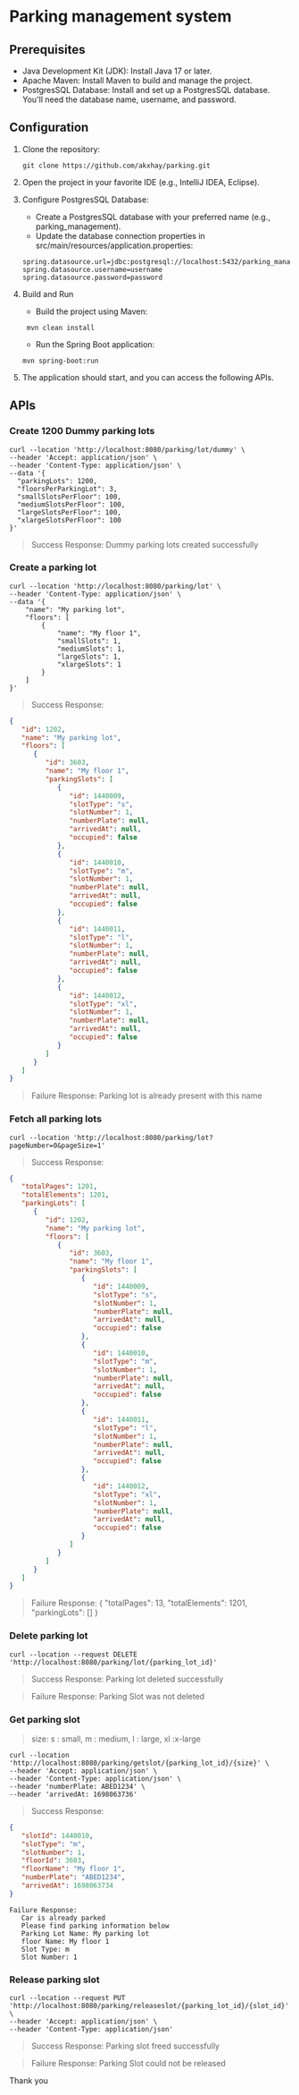 # Parking management system

## Prerequisites

- Java Development Kit (JDK): Install Java 17 or later.
- Apache Maven: Install Maven to build and manage the project.
- PostgresSQL Database: Install and set up a PostgresSQL database. You'll need the database name, username, and
  password.

## Configuration

1. Clone the repository:

   ```shell
   git clone https://github.com/akxhay/parking.git
   ```

2. Open the project in your favorite IDE (e.g., IntelliJ IDEA, Eclipse).

3. Configure PostgresSQL Database:
   * Create a PostgresSQL database with your preferred name (e.g., parking_management).
    * Update the database connection properties in src/main/resources/application.properties:

   ```shell
   spring.datasource.url=jdbc:postgresql://localhost:5432/parking_management
   spring.datasource.username=username
   spring.datasource.password=password
   ```

4. Build and Run
    * Build the project using Maven:
   ```shell
    mvn clean install
   ```
    * Run the Spring Boot application:
    ```shell
    mvn spring-boot:run
    ```
5. The application should start, and you can access the following APIs.

## APIs

### Create 1200 Dummy parking lots

```shell
curl --location 'http://localhost:8080/parking/lot/dummy' \
--header 'Accept: application/json' \
--header 'Content-Type: application/json' \
--data '{
  "parkingLots": 1200,
  "floorsPerParkingLot": 3,
  "smallSlotsPerFloor": 100,
  "mediumSlotsPerFloor": 100,
  "largeSlotsPerFloor": 100,
  "xlargeSlotsPerFloor": 100
}'
```

> Success Response: Dummy parking lots created successfully

### Create a parking lot

```shell
curl --location 'http://localhost:8080/parking/lot' \
--header 'Content-Type: application/json' \
--data '{
    "name": "My parking lot",
    "floors": [
        {
            "name": "My floor 1",
            "smallSlots": 1,
            "mediumSlots": 1,
            "largeSlots": 1,
            "xlargeSlots": 1
        }
    ]
}'
```

> Success Response:

```json
{
   "id": 1202,
   "name": "My parking lot",
   "floors": [
      {
         "id": 3603,
         "name": "My floor 1",
         "parkingSlots": [
            {
               "id": 1440009,
               "slotType": "s",
               "slotNumber": 1,
               "numberPlate": null,
               "arrivedAt": null,
               "occupied": false
            },
            {
               "id": 1440010,
               "slotType": "m",
               "slotNumber": 1,
               "numberPlate": null,
               "arrivedAt": null,
               "occupied": false
            },
            {
               "id": 1440011,
               "slotType": "l",
               "slotNumber": 1,
               "numberPlate": null,
               "arrivedAt": null,
               "occupied": false
            },
            {
               "id": 1440012,
               "slotType": "xl",
               "slotNumber": 1,
               "numberPlate": null,
               "arrivedAt": null,
               "occupied": false
            }
         ]
      }
   ]
}
````

> Failure Response: Parking lot is already present with this name

### Fetch all parking lots

 ```shell
curl --location 'http://localhost:8080/parking/lot?pageNumber=0&pageSize=1'
```

> Success Response:

```json
{
   "totalPages": 1201,
   "totalElements": 1201,
   "parkingLots": [
      {
         "id": 1202,
         "name": "My parking lot",
         "floors": [
            {
               "id": 3603,
               "name": "My floor 1",
               "parkingSlots": [
                  {
                     "id": 1440009,
                     "slotType": "s",
                     "slotNumber": 1,
                     "numberPlate": null,
                     "arrivedAt": null,
                     "occupied": false
                  },
                  {
                     "id": 1440010,
                     "slotType": "m",
                     "slotNumber": 1,
                     "numberPlate": null,
                     "arrivedAt": null,
                     "occupied": false
                  },
                  {
                     "id": 1440011,
                     "slotType": "l",
                     "slotNumber": 1,
                     "numberPlate": null,
                     "arrivedAt": null,
                     "occupied": false
                  },
                  {
                     "id": 1440012,
                     "slotType": "xl",
                     "slotNumber": 1,
                     "numberPlate": null,
                     "arrivedAt": null,
                     "occupied": false
                  }
               ]
            }
         ]
      }
   ]
}
````

> Failure Response: { "totalPages": 13, "totalElements": 1201, "parkingLots": [] }

### Delete parking lot

```shell
curl --location --request DELETE 'http://localhost:8080/parking/lot/{parking_lot_id}'
```

> Success Response: Parking lot deleted successfully

> Failure Response: Parking Slot was not deleted

### Get parking slot

> size: s : small, m : medium, l : large, xl :x-large

 ```shell
curl --location 'http://localhost:8080/parking/getslot/{parking_lot_id}/{size}' \
--header 'Accept: application/json' \
--header 'Content-Type: application/json' \
--header 'numberPlate: ABED1234' \
--header 'arrivedAt: 1698063736'
````

> Success Response:

```json
{
   "slotId": 1440010,
   "slotType": "m",
   "slotNumber": 1,
   "floorId": 3603,
   "floorName": "My floor 1",
   "numberPlate": "ABED1234",
   "arrivedAt": 1698063734
}
````

```text
Failure Response: 
   Car is already parked
   Please find parking information below
   Parking Lot Name: My parking lot
   floor Name: My floor 1
   Slot Type: m
   Slot Number: 1
```

### Release parking slot

 ```shell
curl --location --request PUT 'http://localhost:8080/parking/releaseslot/{parking_lot_id}/{slot_id}' \
--header 'Accept: application/json' \
--header 'Content-Type: application/json'
```

> Success Response: Parking slot freed successfully

> Failure Response: Parking Slot could not be released

Thank you